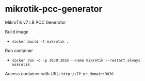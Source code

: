 # mikrotik-pcc-generator
MikroTik v7 LB PCC Generator

Build image

- `docker build -t mikrotik .`

Run container

- `docker run -d -p 3030:3030 --name mikrotik --restart always mikrotik`

Access container with URL: `http://IP_or_domain:3030`
